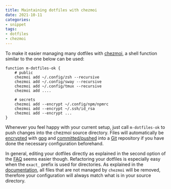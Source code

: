 ```yaml
---
title: Maintaining dotfiles with chezmoi
date: 2021-10-11
categories:
- snippet
tags:
- dotfiles
- chezmoi
---
```


To make it easier managing many dotfiles with [chezmoi](https://www.chezmoi.io/), a shell function similar to the one below can be used:

```shell script
function m-dotfiles-ok {
    # public
    chezmoi add ~/.config/zsh --recursive
    chezmoi add ~/.config/sway --recursive
    chezmoi add ~/.config/tmux --recursive
    chezmoi add ....

    # secrets
    chezmoi add --encrypt ~/.config/npm/npmrc
    chezmoi add --encrypt ~/.ssh/id_rsa
    chezmoi add --encrypt ...
}
```

Whenever you feel happy with your current setup, just call `m-dotfiles-ok` to push changes into the chezmoi source directory. Files will automatically be [encrypted](../chezmoi-gpg) with [gpg](https://www.gnupg.org/) and [committed/pushed](../chezmoi-auto-git) into a [Git](https://git-scm.com/) repository if you have done the necessary configuration beforehand.

In general, editing your dotfiles directly as explained in the second option of the [FAQ](https://www.chezmoi.io/user-guide/frequently-asked-questions/usage/#how-do-i-edit-my-dotfiles-with-chezmoi) seems easier though. Refactoring your dotfiles is especially easy when the `exact_` prefix is used for directories. As explained in the [documentation](https://www.chezmoi.io/reference/target-types/#directories), all files that are not managed by `chezmoi` will be removed, therefore your configuration will always match what is in your source directory.
